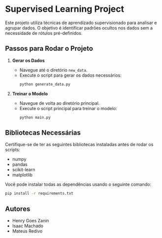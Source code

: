 # Supervised Learning Project

Este projeto utiliza técnicas de aprendizado supervisionado para analisar e agrupar dados. O objetivo é identificar padrões ocultos nos dados sem a necessidade de rótulos pré-definidos.

## Passos para Rodar o Projeto

1. **Gerar os Dados**
   - Navegue até o diretório `new_data`.
   - Execute o script para gerar os dados necessários:
     ```bash
     python generate_data.py
     ```

2. **Treinar o Modelo**
   - Navegue de volta ao diretório principal.
   - Execute o script principal para treinar o modelo:
     ```bash
     python main.py
     ```

## Bibliotecas Necessárias

Certifique-se de ter as seguintes bibliotecas instaladas antes de rodar os scripts:

- numpy
- pandas
- scikit-learn
- matplotlib

Você pode instalar todas as dependências usando o seguinte comando:
```bash
pip install -r requirements.txt
```

## Autores

- Henry Goes Zanin  
- Isaac Machado
- Mateus Redivo

